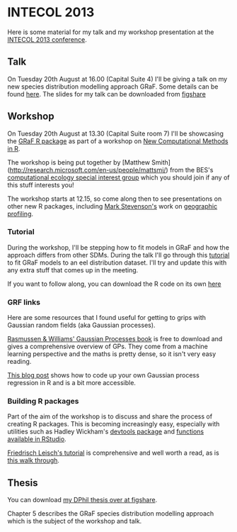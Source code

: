 INTECOL 2013
===========

Here is some material for my talk and my workshop presentation at the [INTECOL 2013 conference](http://www.intecol2013.org/ "INTECOL 2013 website").

Talk
---
On Tuesday 20th August at 16.00 (Capital Suite 4) I'll be giving a talk on my new species distribution modelling approach GRaF. Some details can be found [here](http://eventmobi.com/INTECOL2013/#!/session/183611/ "GRaF talk abstract").
The slides for my talk can be downloaded from [figshare](http://figshare.com/articles/GRaF_Fast_flexible_Bayesian_species_distribution_modelling_using_Gaussian_random_fields/775351)


Workshop
---

On Tuesday 20th August at 13.30 (Capital Suite room 7) I'll be showcasing the [GRaF R package](http://cran.r-project.org/web/packages/GRaF/index.html "GRaF package") as part of a workshop on [New Computational Methods in R](http://www.intecol2013.org/70_NewComputationalMethodsinRworkshop.html "Workshop").

The workshop is being put together by [Matthew Smith] (http://research.microsoft.com/en-us/people/mattsmi/) from the BES's [computational ecology special interest group](http://www.britishecologicalsociety.org/getting-involved/special-interest-groups/computational-ecology/) which you should join if any of this stuff interests you!

The workshop starts at 12.15, so come along then to see presentations on other new R packages, including [Mark Stevenson's](http://www.researchgate.net/profile/Mark_Stevenson/) work on [geographic profiling](http://evolve.sbcs.qmul.ac.uk/lecomber/sample-page/geographic-profiling/geographic-profiling-in-r/).

### Tutorial
During the workshop, I'll be stepping how to fit models in GRaF and how the approach differs from other SDMs. During the talk I'll go through this [tutorial](https://rawgithub.com/goldingn/intecol2013/master/tutorial/graf_workshop.html) to fit GRaF models to an eel distribution dataset. I'll try and update this with any extra stuff that comes up in the meeting.

If you want to follow along, you can download the R code on its own [here](https://github.com/goldingn/intecol2013/blob/master/tutorial/graf_workshop.R)

### GRF links
Here are some resources that I found useful for getting to grips with Gaussian random fields (aka Gaussian processes).

[Rasmussen & Williams' Gaussian Processes book](http://www.gaussianprocess.org/gpml) is free to download and gives a comprehensive overview of GPs. They come from a machine learning perspective and the maths is pretty dense, so it isn't very easy reading.

[This blog post](http://www.jameskeirstead.ca/blog/gaussian-process-regression-with-r/) shows how to code up your own Gaussian process regression in R and is a bit more accessible.


### Building R packages
Part of the aim of the workshop is to discuss and share the process of creating R packages.
This is becoming increasingly easy, especially with utilities such as Hadley Wickham's [devtools package](http://cran.r-project.org/web/packages/devtools/index.html) and [functions available in RStudio](http://www.rstudio.com/ide/docs/packages/overview).

[Friedrisch Leisch's tutorial](http://cran.r-project.org/doc/contrib/Leisch-CreatingPackages.pdf) is comprehensive and well worth a read, as is [this walk through](http://biostat.mc.vanderbilt.edu/wiki/Main/HowToCreateAnRPackage).


Thesis
---
You can download [my DPhil thesis over at figshare](http://figshare.com/articles/PhD_thesis_Mapping_and_understanding_the_distributions_of_potential_vector_mosquitoes_in_the_UK_New_methods_and_applications/767289 "Nick's DPhil thesis").

Chapter 5 describes the GRaF species distribution modelling approach which is the subject of the workshop and talk.
